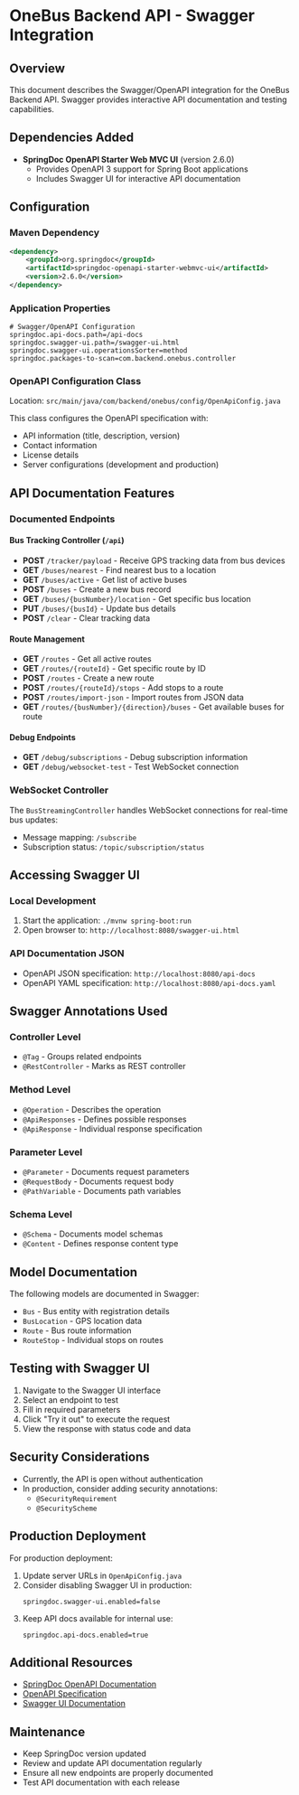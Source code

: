 # OneBus Backend API - Swagger Integration

## Overview
This document describes the Swagger/OpenAPI integration for the OneBus Backend API. Swagger provides interactive API documentation and testing capabilities.

## Dependencies Added
- **SpringDoc OpenAPI Starter Web MVC UI** (version 2.6.0)
  - Provides OpenAPI 3 support for Spring Boot applications
  - Includes Swagger UI for interactive API documentation

## Configuration

### Maven Dependency
```xml
<dependency>
    <groupId>org.springdoc</groupId>
    <artifactId>springdoc-openapi-starter-webmvc-ui</artifactId>
    <version>2.6.0</version>
</dependency>
```

### Application Properties
```properties
# Swagger/OpenAPI Configuration
springdoc.api-docs.path=/api-docs
springdoc.swagger-ui.path=/swagger-ui.html
springdoc.swagger-ui.operationsSorter=method
springdoc.packages-to-scan=com.backend.onebus.controller
```

### OpenAPI Configuration Class
Location: `src/main/java/com/backend/onebus/config/OpenApiConfig.java`

This class configures the OpenAPI specification with:
- API information (title, description, version)
- Contact information
- License details
- Server configurations (development and production)

## API Documentation Features

### Documented Endpoints

#### Bus Tracking Controller (`/api`)
- **POST** `/tracker/payload` - Receive GPS tracking data from bus devices
- **GET** `/buses/nearest` - Find nearest bus to a location
- **GET** `/buses/active` - Get list of active buses
- **POST** `/buses` - Create a new bus record
- **GET** `/buses/{busNumber}/location` - Get specific bus location
- **PUT** `/buses/{busId}` - Update bus details
- **POST** `/clear` - Clear tracking data

#### Route Management
- **GET** `/routes` - Get all active routes
- **GET** `/routes/{routeId}` - Get specific route by ID
- **POST** `/routes` - Create a new route
- **POST** `/routes/{routeId}/stops` - Add stops to a route
- **POST** `/routes/import-json` - Import routes from JSON data
- **GET** `/routes/{busNumber}/{direction}/buses` - Get available buses for route

#### Debug Endpoints
- **GET** `/debug/subscriptions` - Debug subscription information
- **GET** `/debug/websocket-test` - Test WebSocket connection

### WebSocket Controller
The `BusStreamingController` handles WebSocket connections for real-time bus updates:
- Message mapping: `/subscribe`
- Subscription status: `/topic/subscription/status`

## Accessing Swagger UI

### Local Development
1. Start the application: `./mvnw spring-boot:run`
2. Open browser to: `http://localhost:8080/swagger-ui.html`

### API Documentation JSON
- OpenAPI JSON specification: `http://localhost:8080/api-docs`
- OpenAPI YAML specification: `http://localhost:8080/api-docs.yaml`

## Swagger Annotations Used

### Controller Level
- `@Tag` - Groups related endpoints
- `@RestController` - Marks as REST controller

### Method Level
- `@Operation` - Describes the operation
- `@ApiResponses` - Defines possible responses
- `@ApiResponse` - Individual response specification

### Parameter Level
- `@Parameter` - Documents request parameters
- `@RequestBody` - Documents request body
- `@PathVariable` - Documents path variables

### Schema Level
- `@Schema` - Documents model schemas
- `@Content` - Defines response content type

## Model Documentation

The following models are documented in Swagger:
- `Bus` - Bus entity with registration details
- `BusLocation` - GPS location data
- `Route` - Bus route information
- `RouteStop` - Individual stops on routes

## Testing with Swagger UI

1. Navigate to the Swagger UI interface
2. Select an endpoint to test
3. Fill in required parameters
4. Click "Try it out" to execute the request
5. View the response with status code and data

## Security Considerations

- Currently, the API is open without authentication
- In production, consider adding security annotations:
  - `@SecurityRequirement`
  - `@SecurityScheme`

## Production Deployment

For production deployment:
1. Update server URLs in `OpenApiConfig.java`
2. Consider disabling Swagger UI in production:
   ```properties
   springdoc.swagger-ui.enabled=false
   ```
3. Keep API docs available for internal use:
   ```properties
   springdoc.api-docs.enabled=true
   ```

## Additional Resources

- [SpringDoc OpenAPI Documentation](https://springdoc.org/)
- [OpenAPI Specification](https://swagger.io/specification/)
- [Swagger UI Documentation](https://swagger.io/tools/swagger-ui/)

## Maintenance

- Keep SpringDoc version updated
- Review and update API documentation regularly
- Ensure all new endpoints are properly documented
- Test API documentation with each release